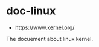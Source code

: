 doc-linux
================================================================================

* https://www.kernel.org/

The docuement about linux kernel.

